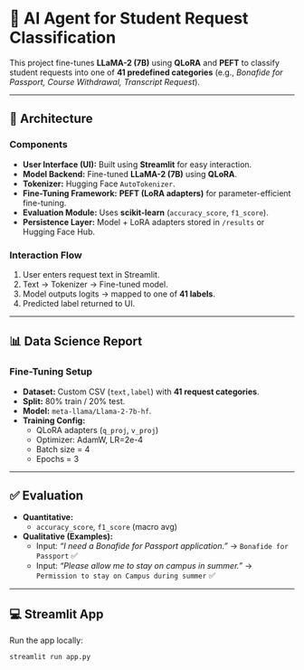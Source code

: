 # 🧠 AI Agent for Student Request Classification  

This project fine-tunes **LLaMA-2 (7B)** using **QLoRA** and **PEFT** to classify student requests into one of **41 predefined categories** (e.g., *Bonafide for Passport, Course Withdrawal, Transcript Request*).  

---

## 📌 Architecture  

### Components  
- **User Interface (UI):** Built using **Streamlit** for easy interaction.  
- **Model Backend:** Fine-tuned **LLaMA-2 (7B)** using **QLoRA**.  
- **Tokenizer:** Hugging Face `AutoTokenizer`.  
- **Fine-Tuning Framework:** **PEFT (LoRA adapters)** for parameter-efficient fine-tuning.  
- **Evaluation Module:** Uses **scikit-learn** (`accuracy_score`, `f1_score`).  
- **Persistence Layer:** Model + LoRA adapters stored in `/results` or Hugging Face Hub.  

### Interaction Flow  
1. User enters request text in Streamlit.  
2. Text → Tokenizer → Fine-tuned model.  
3. Model outputs logits → mapped to one of **41 labels**.  
4. Predicted label returned to UI.  

---

## 📊 Data Science Report  

### Fine-Tuning Setup  
- **Dataset:** Custom CSV (`text,label`) with **41 request categories**.  
- **Split:** 80% train / 20% test.  
- **Model:** `meta-llama/Llama-2-7b-hf`.  
- **Training Config:**  
  - QLoRA adapters (`q_proj`, `v_proj`)  
  - Optimizer: AdamW, LR=2e-4  
  - Batch size = 4  
  - Epochs = 3  

---

## ✅ Evaluation  

- **Quantitative:**  
  - `accuracy_score`, `f1_score` (macro avg)  
- **Qualitative (Examples):**  
  - Input: *“I need a Bonafide for Passport application.”* → `Bonafide for Passport` ✅  
  - Input: *“Please allow me to stay on campus in summer.”* → `Permission to stay on Campus during summer` ✅  

---

## 💻 Streamlit App  

Run the app locally:  

```bash
streamlit run app.py
